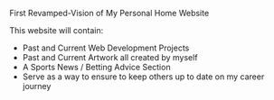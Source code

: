 First Revamped-Vision of My Personal Home Website

This website will contain:
- Past and Current Web Development Projects
- Past and Current Artwork all created by myself
- A Sports News / Betting Advice Section
- Serve as a way to ensure to keep others up to date on my career journey 
